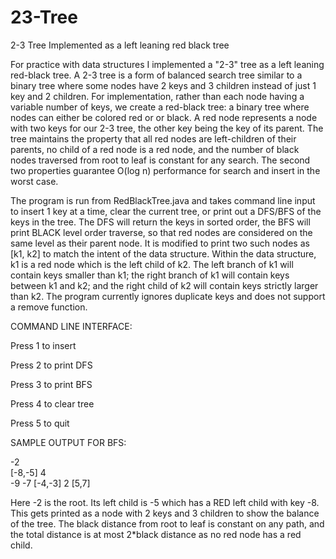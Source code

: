# 23-Tree
2-3 Tree Implemented as a left leaning red black tree

For practice with data structures I implemented a "2-3" tree as a left leaning red-black tree. A 2-3 tree is a form of balanced search tree similar to a binary tree where some nodes have 2 keys and 3 children instead of just 1 key and 2 children. For implementation, rather than each node having a variable number of keys, we create a red-black tree: a binary tree where nodes can either be colored red or or black. A red node represents a node with two keys for our 2-3 tree, the other key being the key of its parent. The tree maintains the property that all red nodes are left-children of their parents, no child of a red node is a red node, and the number of black nodes traversed from root to leaf is constant for any search. The second two properties guarantee O(log n) performance for search and insert in the worst case.

The program is run from RedBlackTree.java and takes command line input to insert 1 key at a time, clear the current tree, or print out a DFS/BFS of the keys in the tree. The DFS will return the keys in sorted order, the BFS will print BLACK level order traverse, so that red nodes are considered on the same level as their parent node. It is modified to print two such nodes as [k1, k2] to match the intent of the data structure. Within the data structure, k1 is a red node which is the left child of k2. The left branch of k1 will contain keys smaller than k1; the right branch of k1 will contain keys between k1 and k2; and the right child of k2 will contain keys strictly larger than k2. The program currently ignores duplicate keys and does not support a remove function.

COMMAND LINE INTERFACE:

Press 1 to insert

Press 2 to print DFS

Press 3 to print BFS

Press 4 to clear tree

Press 5 to quit


SAMPLE OUTPUT FOR BFS:

-2  
[-8,-5]   4  
-9   -7   [-4,-3]   2   [5,7]

Here -2 is the root. Its left child is -5 which has a RED left child with key -8. This gets printed as a node with 2 keys and 3 children to show the balance of the tree. The black distance from root to leaf is constant on any path, and the total distance is at most 2*black distance as no red node has a red child.
